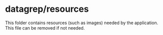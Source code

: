 # datagrep/resources

This folder contains resources (such as images) needed by the application. This file can
be removed if not needed.
